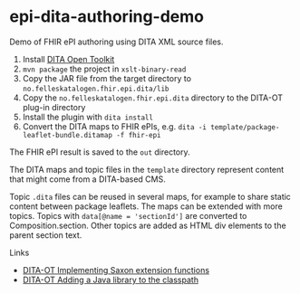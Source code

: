 # epi-dita-authoring-demo

Demo of FHIR ePI authoring using DITA XML source files.

1. Install [DITA Open Toolkit](https://www.dita-ot.org/)
1. `mvn package` the project in `xslt-binary-read`
1. Copy the JAR file from the target directory to `no.felleskatalogen.fhir.epi.dita/lib`
1. Copy the `no.felleskatalogen.fhir.epi.dita` directory to the DITA-OT plug-in directory
1. Install the plugin with `dita install`
1. Convert the DITA maps to FHIR ePIs, e.g. `dita -i template/package-leaflet-bundle.ditamap -f fhir-epi`

The FHIR ePI result is saved to the `out` directory.

The DITA maps and topic files in the `template` directory represent content that might come from a DITA-based CMS.

Topic `.dita` files can be reused in several maps, for example to share static content between package leaflets. The maps can be extended with more topics. Topics with `data[@name = 'sectionId']` are converted to Composition.section. Other topics are added as HTML div elements to the parent section text.

Links

* [DITA-OT Implementing Saxon extension functions](https://www.dita-ot.org/dev/topics/implement-saxon-extension-functions.html)
* [DITA-OT Adding a Java library to the classpath](https://www.dita-ot.org/dev/topics/plugin-javalib.html)
